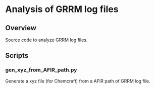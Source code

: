 # Analysis of GRRM log files

## Overview
Source code to analyze GRRM log files.

## Scripts
### gen_xyz_from_AFIR_path.py
Generate a xyz file (for Chemcraft) from a AFIR path of GRRM log file.
